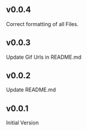 ## v0.0.4

Correct formatting of all Files.

## v0.0.3

Update Gif Urls in README.md

## v0.0.2

Update README.md

## v0.0.1

Initial Version
